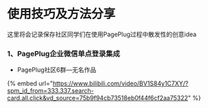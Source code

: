 # 使用技巧及方法分享

&#x20;这里将会记录保存社区同学们在使用PagePlug过程中散发性的创意idea





### 1、PagePlug企业微信单点登录集成

* PagePlug社区6群—无名作品

{% embed url="https://www.bilibili.com/video/BV1S84y1C7XY/?spm_id_from=333.337.search-card.all.click&vd_source=75b9f94cb73518eb0f44f6cf2aa75322" %}
